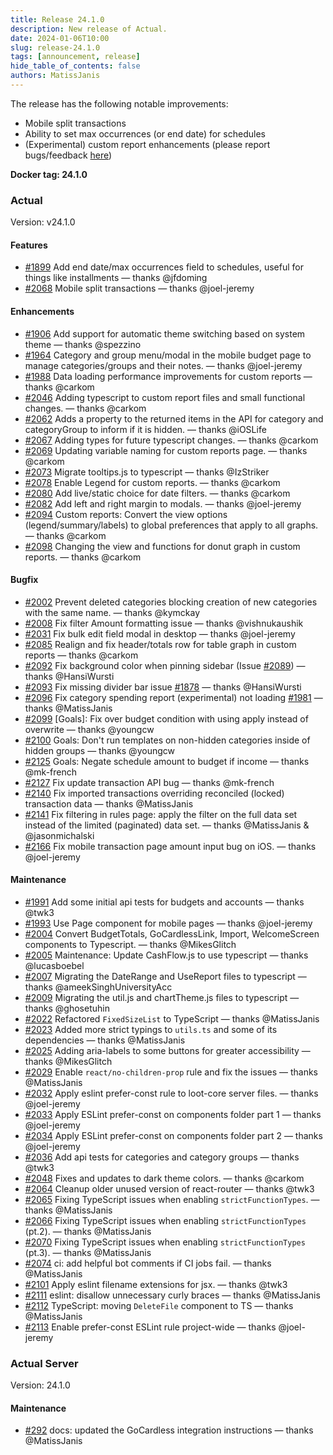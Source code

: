 ```yaml
---
title: Release 24.1.0
description: New release of Actual.
date: 2024-01-06T10:00
slug: release-24.1.0
tags: [announcement, release]
hide_table_of_contents: false
authors: MatissJanis
---
```


The release has the following notable improvements:

- Mobile split transactions
- Ability to set max occurrences (or end date) for schedules
- (Experimental) custom report enhancements (please report bugs/feedback [here](https://github.com/actualbudget/actual/issues/1918))

<!--truncate-->

**Docker tag: 24.1.0**

### Actual

Version: v24.1.0

#### Features

- [#1899](https://github.com/actualbudget/actual/pull/1899) Add end date/max occurrences field to schedules, useful for things like installments — thanks @jfdoming
- [#2068](https://github.com/actualbudget/actual/pull/2068) Mobile split transactions — thanks @joel-jeremy

#### Enhancements

- [#1906](https://github.com/actualbudget/actual/pull/1906) Add support for automatic theme switching based on system theme — thanks @spezzino
- [#1964](https://github.com/actualbudget/actual/pull/1964) Category and group menu/modal in the mobile budget page to manage categories/groups and their notes. — thanks @joel-jeremy
- [#1988](https://github.com/actualbudget/actual/pull/1988) Data loading performance improvements for custom reports — thanks @carkom
- [#2046](https://github.com/actualbudget/actual/pull/2046) Adding typescript to custom report files and small functional changes. — thanks @carkom
- [#2062](https://github.com/actualbudget/actual/pull/2062) Adds a property to the returned items in the API for category and categoryGroup to inform if it is hidden. — thanks @iOSLife
- [#2067](https://github.com/actualbudget/actual/pull/2067) Adding types for future typescript changes. — thanks @carkom
- [#2069](https://github.com/actualbudget/actual/pull/2069) Updating variable naming for custom reports page. — thanks @carkom
- [#2073](https://github.com/actualbudget/actual/pull/2073) Migrate tooltips.js to typescript — thanks @IzStriker
- [#2078](https://github.com/actualbudget/actual/pull/2078) Enable Legend for custom reports. — thanks @carkom
- [#2080](https://github.com/actualbudget/actual/pull/2080) Add live/static choice for date filters. — thanks @carkom
- [#2082](https://github.com/actualbudget/actual/pull/2082) Add left and right margin to modals. — thanks @joel-jeremy
- [#2094](https://github.com/actualbudget/actual/pull/2094) Custom reports: Convert the view options (legend/summary/labels) to global preferences that apply to all graphs. — thanks @carkom
- [#2098](https://github.com/actualbudget/actual/pull/2098) Changing the view and functions for donut graph in custom reports. — thanks @carkom

#### Bugfix

- [#2002](https://github.com/actualbudget/actual/pull/2002) Prevent deleted categories blocking creation of new categories with the same name. — thanks @kymckay
- [#2008](https://github.com/actualbudget/actual/pull/2008) Fix filter Amount formatting issue — thanks @vishnukaushik
- [#2031](https://github.com/actualbudget/actual/pull/2031) Fix bulk edit field modal in desktop — thanks @joel-jeremy
- [#2085](https://github.com/actualbudget/actual/pull/2085) Realign and fix header/totals row for table graph in custom reports — thanks @carkom
- [#2092](https://github.com/actualbudget/actual/pull/2092) Fix background color when pinning sidebar (Issue [#2089](https://github.com/actualbudget/actual/issues/2089)) — thanks @HansiWursti
- [#2093](https://github.com/actualbudget/actual/pull/2093) Fix missing divider bar issue [#1878](https://github.com/actualbudget/actual/issues/1878) — thanks @HansiWursti
- [#2096](https://github.com/actualbudget/actual/pull/2096) Fix category spending report (experimental) not loading [#1981](https://github.com/actualbudget/actual/issues/1981) — thanks @MatissJanis
- [#2099](https://github.com/actualbudget/actual/pull/2099) [Goals]: Fix over budget condition with using apply instead of overwrite — thanks @youngcw
- [#2100](https://github.com/actualbudget/actual/pull/2100) Goals: Don't run templates on non-hidden categories inside of hidden groups — thanks @youngcw
- [#2125](https://github.com/actualbudget/actual/pull/2125) Goals: Negate schedule amount to budget if income — thanks @mk-french
- [#2127](https://github.com/actualbudget/actual/pull/2127) Fix update transaction API bug — thanks @mk-french
- [#2140](https://github.com/actualbudget/actual/pull/2140) Fix imported transactions overriding reconciled (locked) transaction data — thanks @MatissJanis
- [#2141](https://github.com/actualbudget/actual/pull/2141) Fix filtering in rules page: apply the filter on the full data set instead of the limited (paginated) data set. — thanks @MatissJanis & @jasonmichalski
- [#2166](https://github.com/actualbudget/actual/pull/2166) Fix mobile transaction page amount input bug on iOS. — thanks @joel-jeremy

#### Maintenance

- [#1991](https://github.com/actualbudget/actual/pull/1991) Add some initial api tests for budgets and accounts — thanks @twk3
- [#1993](https://github.com/actualbudget/actual/pull/1993) Use Page component for mobile pages — thanks @joel-jeremy
- [#2004](https://github.com/actualbudget/actual/pull/2004) Convert BudgetTotals, GoCardlessLink, Import, WelcomeScreen components to Typescript. — thanks @MikesGlitch
- [#2005](https://github.com/actualbudget/actual/pull/2005) Maintenance: Update CashFlow.js to use typescript — thanks @lucasboebel
- [#2007](https://github.com/actualbudget/actual/pull/2007) Migrating the DateRange and UseReport files to typescript — thanks @ameekSinghUniversityAcc
- [#2009](https://github.com/actualbudget/actual/pull/2009) Migrating the util.js and chartTheme.js files to typescript — thanks @ghosetuhin
- [#2022](https://github.com/actualbudget/actual/pull/2022) Refactored `FixedSizeList` to TypeScript — thanks @MatissJanis
- [#2023](https://github.com/actualbudget/actual/pull/2023) Added more strict typings to `utils.ts` and some of its dependencies — thanks @MatissJanis
- [#2025](https://github.com/actualbudget/actual/pull/2025) Adding aria-labels to some buttons for greater accessibility — thanks @MikesGlitch
- [#2029](https://github.com/actualbudget/actual/pull/2029) Enable `react/no-children-prop` rule and fix the issues — thanks @MatissJanis
- [#2032](https://github.com/actualbudget/actual/pull/2032) Apply eslint prefer-const rule to loot-core server files. — thanks @joel-jeremy
- [#2033](https://github.com/actualbudget/actual/pull/2033) Apply ESLint prefer-const on components folder part 1 — thanks @joel-jeremy
- [#2034](https://github.com/actualbudget/actual/pull/2034) Apply ESLint prefer-const on components folder part 2 — thanks @joel-jeremy
- [#2036](https://github.com/actualbudget/actual/pull/2036) Add api tests for categories and category groups — thanks @twk3
- [#2048](https://github.com/actualbudget/actual/pull/2048) Fixes and updates to dark theme colors. — thanks @carkom
- [#2064](https://github.com/actualbudget/actual/pull/2064) Cleanup older unused version of react-router — thanks @twk3
- [#2065](https://github.com/actualbudget/actual/pull/2065) Fixing TypeScript issues when enabling `strictFunctionTypes`. — thanks @MatissJanis
- [#2066](https://github.com/actualbudget/actual/pull/2066) Fixing TypeScript issues when enabling `strictFunctionTypes` (pt.2). — thanks @MatissJanis
- [#2070](https://github.com/actualbudget/actual/pull/2070) Fixing TypeScript issues when enabling `strictFunctionTypes` (pt.3). — thanks @MatissJanis
- [#2074](https://github.com/actualbudget/actual/pull/2074) ci: add helpful bot comments if CI jobs fail. — thanks @MatissJanis
- [#2101](https://github.com/actualbudget/actual/pull/2101) Apply eslint filename extensions for jsx. — thanks @twk3
- [#2111](https://github.com/actualbudget/actual/pull/2111) eslint: disallow unnecessary curly braces — thanks @MatissJanis
- [#2112](https://github.com/actualbudget/actual/pull/2112) TypeScript: moving `DeleteFile` component to TS — thanks @MatissJanis
- [#2113](https://github.com/actualbudget/actual/pull/2113) Enable prefer-const ESLint rule project-wide — thanks @joel-jeremy

### Actual Server

Version: 24.1.0

#### Maintenance

- [#292](https://github.com/actualbudget/actual-server/pull/292) docs: updated the GoCardless integration instructions — thanks @MatissJanis
